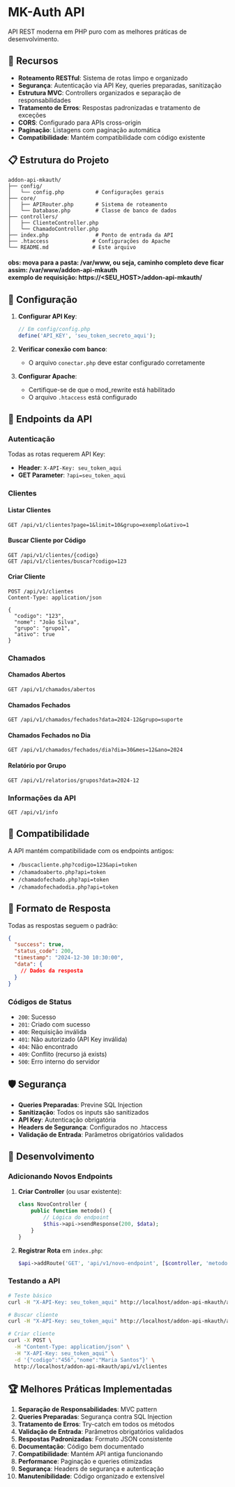 # MK-Auth API

API REST moderna em PHP puro com as melhores práticas de desenvolvimento.

## 🚀 Recursos

- **Roteamento RESTful**: Sistema de rotas limpo e organizado
- **Segurança**: Autenticação via API Key, queries preparadas, sanitização
- **Estrutura MVC**: Controllers organizados e separação de responsabilidades
- **Tratamento de Erros**: Respostas padronizadas e tratamento de exceções
- **CORS**: Configurado para APIs cross-origin
- **Paginação**: Listagens com paginação automática
- **Compatibilidade**: Mantém compatibilidade com código existente

## 📋 Estrutura do Projeto

```
addon-api-mkauth/
├── config/
│   └── config.php          # Configurações gerais
├── core/
│   ├── APIRouter.php       # Sistema de roteamento
│   └── Database.php        # Classe de banco de dados
├── controllers/
│   ├── ClienteController.php
│   └── ChamadoController.php
├── index.php               # Ponto de entrada da API
├── .htaccess              # Configurações do Apache
└── README.md              # Este arquivo
```

#### obs: mova para a pasta: /var/www, ou seja, caminho completo deve ficar assim: /var/www/addon-api-mkauth <br>exemplo de requisição: https://<SEU_HOST>/addon-api-mkauth/

## 🔧 Configuração

1. **Configurar API Key**:
   ```php
   // Em config/config.php
   define('API_KEY', 'seu_token_secreto_aqui');
   ```

2. **Verificar conexão com banco**:
   - O arquivo `conectar.php` deve estar configurado corretamente

3. **Configurar Apache**:
   - Certifique-se de que o mod_rewrite está habilitado
   - O arquivo `.htaccess` está configurado

## 📖 Endpoints da API

### Autenticação
Todas as rotas requerem API Key:
- **Header**: `X-API-Key: seu_token_aqui`
- **GET Parameter**: `?api=seu_token_aqui`

### Clientes

#### Listar Clientes
```http
GET /api/v1/clientes?page=1&limit=10&grupo=exemplo&ativo=1
```

#### Buscar Cliente por Código
```http
GET /api/v1/clientes/{codigo}
GET /api/v1/clientes/buscar?codigo=123
```

#### Criar Cliente
```http
POST /api/v1/clientes
Content-Type: application/json

{
  "codigo": "123",
  "nome": "João Silva",
  "grupo": "grupo1",
  "ativo": true
}
```

### Chamados

#### Chamados Abertos
```http
GET /api/v1/chamados/abertos
```

#### Chamados Fechados
```http
GET /api/v1/chamados/fechados?data=2024-12&grupo=suporte
```

#### Chamados Fechados no Dia
```http
GET /api/v1/chamados/fechados/dia?dia=30&mes=12&ano=2024
```

#### Relatório por Grupo
```http
GET /api/v1/relatorios/grupos?data=2024-12
```

### Informações da API
```http
GET /api/v1/info
```

## 🔄 Compatibilidade

A API mantém compatibilidade com os endpoints antigos:
- `/buscacliente.php?codigo=123&api=token`
- `/chamadoaberto.php?api=token`
- `/chamadofechado.php?api=token`
- `/chamadofechadodia.php?api=token`

## 📝 Formato de Resposta

Todas as respostas seguem o padrão:

```json
{
  "success": true,
  "status_code": 200,
  "timestamp": "2024-12-30 10:30:00",
  "data": {
    // Dados da resposta
  }
}
```

### Códigos de Status
- `200`: Sucesso
- `201`: Criado com sucesso
- `400`: Requisição inválida
- `401`: Não autorizado (API Key inválida)
- `404`: Não encontrado
- `409`: Conflito (recurso já exists)
- `500`: Erro interno do servidor

## 🛡️ Segurança

- **Queries Preparadas**: Previne SQL Injection
- **Sanitização**: Todos os inputs são sanitizados
- **API Key**: Autenticação obrigatória
- **Headers de Segurança**: Configurados no .htaccess
- **Validação de Entrada**: Parâmetros obrigatórios validados

## 🔧 Desenvolvimento

### Adicionando Novos Endpoints

1. **Criar Controller** (ou usar existente):
   ```php
   class NovoController {
       public function metodo() {
           // Lógica do endpoint
           $this->api->sendResponse(200, $data);
       }
   }
   ```

2. **Registrar Rota** em `index.php`:
   ```php
   $api->addRoute('GET', 'api/v1/novo-endpoint', [$controller, 'metodo']);
   ```

### Testando a API

```bash
# Teste básico
curl -H "X-API-Key: seu_token_aqui" http://localhost/addon-api-mkauth/api/v1/info

# Buscar cliente
curl -H "X-API-Key: seu_token_aqui" http://localhost/addon-api-mkauth/api/v1/clientes/123

# Criar cliente
curl -X POST \
  -H "Content-Type: application/json" \
  -H "X-API-Key: seu_token_aqui" \
  -d '{"codigo":"456","nome":"Maria Santos"}' \
  http://localhost/addon-api-mkauth/api/v1/clientes
```

## 🏆 Melhores Práticas Implementadas

1. **Separação de Responsabilidades**: MVC pattern
2. **Queries Preparadas**: Segurança contra SQL Injection
3. **Tratamento de Erros**: Try-catch em todos os métodos
4. **Validação de Entrada**: Parâmetros obrigatórios validados
5. **Respostas Padronizadas**: Formato JSON consistente
6. **Documentação**: Código bem documentado
7. **Compatibilidade**: Mantém API antiga funcionando
8. **Performance**: Paginação e queries otimizadas
9. **Segurança**: Headers de segurança e autenticação
10. **Manutenibilidade**: Código organizado e extensível
